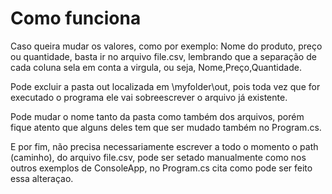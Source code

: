 ﻿# Como funciona

Caso queira mudar os valores, como por exemplo: Nome do produto, preço ou quantidade, basta ir no arquivo file.csv,
lembrando que a separação de cada coluna sela em conta a virgula, ou seja, Nome,Preço,Quantidade.

Pode excluir a pasta out localizada em \myfolder\out, pois toda vez que for executado o programa ele vai sobreescrever o arquivo já existente.

Pode mudar o nome tanto da pasta como também dos arquivos, porém fique atento que alguns deles tem que ser mudado também no Program.cs.

E por fim, não precisa necessariamente escrever a todo o momento o path (caminho), do arquivo file.csv, pode ser setado manualmente como nos outros
exemplos de ConsoleApp, no Program.cs cita como pode ser feito essa alteraçao.
